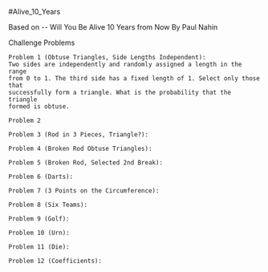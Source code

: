 #Alive_10_Years

Based on -- Will You Be Alive 10 Years from Now By Paul Nahin

Challenge Problems

    Problem 1 (Obtuse Triangles, Side Lengths Independent):
    Two sides are independently and randomly assigned a length in the range
    from 0 to 1. The third side has a fixed length of 1. Select only those that
    successfully form a triangle. What is the probability that the triangle
    formed is obtuse.
    
    Problem 2 
    
    Problem 3 (Rod in 3 Pieces, Triangle?): 
    
    Problem 4 (Broken Rod Obtuse Triangles): 
    
    Problem 5 (Broken Rod, Selected 2nd Break): 
    
    Problem 6 (Darts):
    
    Problem 7 (3 Points on the Circumference):
    
    Problem 8 (Six Teams):
    
    Problem 9 (Golf):
    
    Problem 10 (Urn):
    
    Problem 11 (Die):
    
    Problem 12 (Coefficients):
    